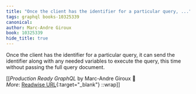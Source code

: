 ```yaml
---
title: "Once the client has the identifier for a particular query, ..."
tags: graphql books-10325339
canonical: 
author: Marc-Andre Giroux
book: 10325339
hide_title: true
---
```


Once the client has the identifier for a particular query, it can send the identifier along with any needed variables to execute the query, this time without passing the full query document.


[[<cite>_Production Ready GraphQL_</cite> by Marc-Andre Giroux 📕<br>
_More_: [Readwise URL](https://readwise.io/open/210672376){:target="_blank"}
::wrap]]